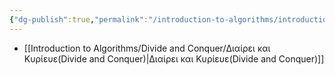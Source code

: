 ```yaml
---
{"dg-publish":true,"permalink":"/introduction-to-algorithms/introduction-to-algorithms/","created":"2025-03-31T16:54:16.282+03:00","updated":"2025-04-02T02:29:38.601+03:00"}
---
```


- [[Introduction to Algorithms/Divide and Conquer/Διαίρει και Κυρίευε(Divide and Conquer)\|Διαίρει και Κυρίευε(Divide and Conquer)]]